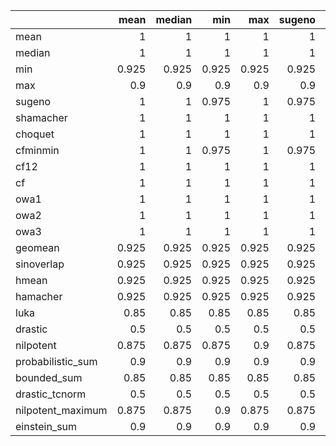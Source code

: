 |                   |   mean |   median |   min |   max |   sugeno |   shamacher |   choquet |   cfminmin |   cf12 |    cf |   owa1 |   owa2 |   owa3 |   geomean |   sinoverlap |   hmean |   hamacher |   luka |   drastic |   nilpotent |   probabilistic_sum |   bounded_sum |   drastic_tcnorm |   nilpotent_maximum |   einstein_sum |
|:------------------|-------:|---------:|------:|------:|---------:|------------:|----------:|-----------:|-------:|------:|-------:|-------:|-------:|----------:|-------------:|--------:|-----------:|-------:|----------:|------------:|--------------------:|--------------:|-----------------:|--------------------:|---------------:|
| mean              |  1     |    1     | 1     | 1     |    1     |       1     |     1     |      1     |  1     | 1     |  1     |  1     |  1     |     1     |        1     |   1     |      1     |  0.975 |       0.5 |        1    |               1     |         0.975 |              0.5 |                1    |          1     |
| median            |  1     |    1     | 1     | 1     |    1     |       1     |     1     |      1     |  0.975 | 1     |  1     |  1     |  1     |     1     |        1     |   1     |      1     |  0.95  |       0.5 |        1    |               1     |         0.95  |              0.5 |                1    |          1     |
| min               |  0.925 |    0.925 | 0.925 | 0.925 |    0.925 |       0.925 |     0.925 |      0.925 |  0.925 | 0.925 |  0.925 |  0.925 |  0.925 |     0.925 |        0.925 |   0.925 |      0.925 |  0.5   |       0.5 |        0.85 |               0.925 |         0.9   |              0.5 |                0.9  |          0.9   |
| max               |  0.9   |    0.9   | 0.9   | 0.9   |    0.9   |       0.9   |     0.9   |      0.9   |  0.975 | 0.9   |  0.9   |  0.9   |  0.9   |     0.9   |        0.9   |   0.9   |      0.9   |  0.9   |       0.5 |        0.9  |               0.9   |         0.5   |              0.5 |                0.85 |          0.9   |
| sugeno            |  1     |    1     | 0.975 | 1     |    0.975 |       0.975 |     0.975 |      0.975 |  0.975 | 1     |  1     |  0.975 |  1     |     1     |        0.975 |   1     |      1     |  0.975 |       0.5 |        1    |               0.975 |         0.975 |              0.5 |                1    |          1     |
| shamacher         |  1     |    1     | 1     | 1     |    1     |       1     |     1     |      1     |  1     | 1     |  1     |  1     |  1     |     1     |        1     |   1     |      1     |  0.975 |       0.5 |        1    |               1     |         0.975 |              0.5 |                1    |          1     |
| choquet           |  1     |    1     | 1     | 1     |    1     |       1     |     1     |      1     |  1     | 1     |  1     |  1     |  1     |     1     |        1     |   1     |      1     |  0.975 |       0.5 |        1    |               1     |         0.975 |              0.5 |                1    |          1     |
| cfminmin          |  1     |    1     | 0.975 | 1     |    0.975 |       0.975 |     0.975 |      0.975 |  0.975 | 1     |  1     |  0.975 |  1     |     1     |        0.975 |   1     |      1     |  0.975 |       0.5 |        1    |               0.975 |         0.975 |              0.5 |                1    |          1     |
| cf12              |  1     |    1     | 1     | 1     |    1     |       1     |     1     |      1     |  0     | 1     |  1     |  1     |  1     |     1     |        0.95  |   1     |      1     |  0.975 |       0.5 |        1    |               0.95  |         0.95  |              0.5 |                1    |          0.975 |
| cf                |  1     |    1     | 1     | 1     |    1     |       1     |     1     |      1     |  0.975 | 1     |  1     |  1     |  1     |     1     |        0.975 |   1     |      1     |  0.975 |       0.5 |        1    |               0.975 |         0.975 |              0.5 |                1    |          1     |
| owa1              |  1     |    1     | 1     | 1     |    1     |       1     |     1     |      1     |  0.975 | 1     |  1     |  1     |  1     |     1     |        1     |   1     |      1     |  0.975 |       0.5 |        1    |               1     |         0.95  |              0.5 |                1    |          1     |
| owa2              |  1     |    1     | 1     | 1     |    1     |       1     |     1     |      1     |  1     | 1     |  1     |  1     |  1     |     1     |        1     |   1     |      1     |  0.95  |       0.5 |        1    |               1     |         0.975 |              0.5 |                1    |          1     |
| owa3              |  1     |    1     | 1     | 1     |    1     |       1     |     1     |      1     |  1     | 1     |  1     |  1     |  1     |     1     |        1     |   1     |      1     |  0.975 |       0.5 |        1    |               1     |         0.975 |              0.5 |                1    |          1     |
| geomean           |  0.925 |    0.925 | 0.925 | 0.925 |    0.925 |       0.925 |     0.925 |      0.925 |  0.925 | 0.925 |  0.925 |  0.925 |  0.925 |     0.925 |        0.925 |   0.925 |      0.925 |  0.5   |       0.5 |        0.85 |               0.925 |         0.9   |              0.5 |                0.9  |          0.9   |
| sinoverlap        |  0.925 |    0.925 | 0.925 | 0.925 |    0.925 |       0.925 |     0.925 |      0.925 |  0.925 | 0.925 |  0.925 |  0.925 |  0.925 |     0.925 |        0.925 |   0.925 |      0.925 |  0.5   |       0.5 |        0.85 |               0.925 |         0.9   |              0.5 |                0.9  |          0.9   |
| hmean             |  0.925 |    0.925 | 0.925 | 0.925 |    0.925 |       0.925 |     0.925 |      0.925 |  0.925 | 0.925 |  0.925 |  0.925 |  0.925 |     0.925 |        0.925 |   0.925 |      0.925 |  0.5   |       0.5 |        0.85 |               0.925 |         0.9   |              0.5 |                0.9  |          0.9   |
| hamacher          |  0.925 |    0.925 | 0.925 | 0.925 |    0.925 |       0.925 |     0.925 |      0.925 |  0.075 | 0.925 |  0.925 |  0.925 |  0.925 |     0.925 |        0.925 |   0.925 |      0.925 |  0.5   |       0.5 |        0.85 |               0.925 |         0.9   |              0.5 |                0.9  |          0.9   |
| luka              |  0.85  |    0.85  | 0.85  | 0.85  |    0.85  |       0.85  |     0.85  |      0.85  |  1     | 0.85  |  0.85  |  0.85  |  0.85  |     0.85  |        0.9   |   0.85  |      0.8   |  0.5   |       0.5 |        0.85 |               0.9   |         0.9   |              0.5 |                0.9  |          0.9   |
| drastic           |  0.5   |    0.5   | 0.5   | 0.5   |    0.5   |       0.5   |     0.5   |      0.5   |  0.5   | 0.5   |  0.5   |  0.5   |  0.5   |     0.5   |        0.5   |   0.5   |      0.5   |  0.5   |       0.5 |        0.5  |               0.5   |         0.5   |              0.5 |                0.5  |          0.5   |
| nilpotent         |  0.875 |    0.875 | 0.875 | 0.9   |    0.875 |       0.875 |     0.875 |      0.875 |  0.95  | 0.9   |  0.875 |  0.875 |  0.875 |     0.875 |        0.9   |   0.875 |      0.8   |  0.5   |       0.5 |        0.85 |               0.9   |         0.9   |              0.5 |                0.9  |          0.9   |
| probabilistic_sum |  0.9   |    0.9   | 0.9   | 0.9   |    0.9   |       0.9   |     0.9   |      0.9   |  0.825 | 0.9   |  0.9   |  0.9   |  0.9   |     0.9   |        0.95  |   0.9   |      0.925 |  0.9   |       0.5 |        0.9  |               0.9   |         0.5   |              0.5 |                0.85 |          0.925 |
| bounded_sum       |  0.85  |    0.85  | 0.85  | 0.85  |    0.85  |       0.85  |     0.85  |      0.85  |  0.5   | 0.85  |  0.85  |  0.85  |  0.85  |     0.85  |        0.625 |   0.85  |      0.9   |  0.9   |       0.5 |        0.9  |               0.7   |         0.5   |              0.5 |                0.85 |          0.8   |
| drastic_tcnorm    |  0.5   |    0.5   | 0.5   | 0.5   |    0.5   |       0.5   |     0.5   |      0.5   |  0.5   | 0.5   |  0.5   |  0.5   |  0.5   |     0.5   |        0.5   |   0.5   |      0.5   |  0.5   |       0.5 |        0.5  |               0.5   |         0.5   |              0.5 |                0.5  |          0.5   |
| nilpotent_maximum |  0.875 |    0.875 | 0.9   | 0.875 |    0.875 |       0.9   |     0.875 |      0.875 |  0.5   | 0.875 |  0.875 |  0.875 |  0.875 |     0.875 |        0.625 |   0.875 |      0.9   |  0.9   |       0.5 |        0.9  |               0.7   |         0.5   |              0.5 |                0.85 |          0.8   |
| einstein_sum      |  0.9   |    0.9   | 0.9   | 0.9   |    0.9   |       0.9   |     0.9   |      0.9   |  0.325 | 0.9   |  0.9   |  0.9   |  0.9   |     0.9   |        0.9   |   0.9   |      0.9   |  0.9   |       0.5 |        0.9  |               0.9   |         0.5   |              0.5 |                0.85 |          0.9   |